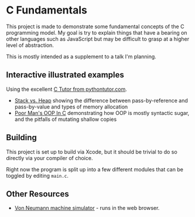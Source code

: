 # C Fundamentals

This project is made to demonstrate some fundamental concepts of the C programming model. My goal is try to explain things that have a bearing on other languages such as JavaScript but may be difficult to grasp at a higher level of abstraction.

This is mostly intended as a supplement to a talk I'm planning.

## Interactive illustrated examples
Using the excellent [C Tutor from pythontutor.com](http://www.pythontutor.com/c.html).

* [Stack vs. Heap][stackVsHeap] showing the difference between pass-by-reference and pass-by-value and types of memory allocation
* [Poor Man's OOP In C][poorMansOOP] demonstrating how OOP is mostly syntactic sugar, and the pitfalls of mutating shallow copies

## Building
This project is set up to build via Xcode, but it should be trivial to do so directly via your compiler of choice.

Right now the program is split up into a few different modules that can be toggled by editing `main.c`.

## Other Resources
* [Von Neumann machine simulator](http://vnsimulator.altervista.org/) - runs in the web browser.

[stackVsHeap]: http://www.pythontutor.com/c.html#code=%23include%20%3Cstdlib.h%3E%0A%0Avoid%20passByValueFunc%28int%20intPassedByValue,%20char%20charPassedByValue%29%20%7B%0A%20%20%20%20%2B%2BintPassedByValue%3B%0A%20%20%20%20charPassedByValue%20%3D%20'b'%3B%0A%20%20%20%20printf%28%22passByValueFunc%20finished,%20intPassedByValue%3A%25i,%20charPassedByValue%3A%25c%5Cn%22,%20intPassedByValue,%20charPassedByValue%29%3B%0A%7D%0A%0Avoid%20passByReferenceFunc%28int*%20intPassedByRef,%20char*%20charPassedByRef%29%20%7B%0A%20%20%20%20%2B%2B%28*intPassedByRef%29%3B%0A%20%20%20%20*charPassedByRef%20%3D%20'b'%3B%0A%20%20%20%20printf%28%22passByReferenceFunc%20finished,%20intPassedByRef%3A%25i,%20charPassedByRef%3A%25c%5Cn%22,%20*intPassedByRef,%20*charPassedByRef%29%3B%0A%7D%0A%0A%0Aint*%20stackVsHeap%28%29%20%7B%0A%20%20%20%20int%20stackInt%3B%0A%20%20%20%20stackInt%20%3D%201%3B%0A%20%20%20%20char%20stackChar%3B%0A%20%20%20%20stackChar%20%3D%20'a'%3B%0A%20%20%20%20%0A%20%20%20%20passByValueFunc%28stackInt,%20stackChar%29%3B%0A%20%20%20%20%0A%20%20%20%20printf%28%22passByValueFunc%20called,%20stackInt%3A%25i,%20stackChar%3A%25c%5Cn%22,%20stackInt,%20stackChar%29%3B%0A%20%20%20%20%0A%20%20%20%20passByReferenceFunc%28%26stackInt,%20%26stackChar%29%3B%0A%20%20%20%20%0A%20%20%20%20printf%28%22passByReferenceFunc%20called,%20stackInt%3A%25i,%20stackChar%3A%25c%5Cn%22,%20stackInt,%20stackChar%29%3B%0A%20%20%20%20%0A%20%20%20%20int*%20heapInt%20%3D%20malloc%28sizeof%28int%29%29%3B%0A%20%20%20%20char*%20heapChar%20%3D%20malloc%28sizeof%28char%29%29%3B%0A%20%20%20%20*heapInt%20%3D%2010%3B%0A%20%20%20%20*heapChar%20%3D%20'z'%3B%0A%20%20%20%20%0A%20%20%20%20passByReferenceFunc%28heapInt,%20heapChar%29%3B%0A%20%20%20%20printf%28%22passByReferenceFunc%20called,%20heapInt%3A%25i,%20heapChar%3A%25c%5Cn%22,%20*heapInt,%20*heapChar%29%3B%0A%20%20%20%20%0A//%20%20%20%20free%28heapInt%29%3B%0A//%20%20%20%20heapInt%20%3D%200%3B%0A//%20%20%20%20free%28heapChar%29%3B%0A//%20%20%20%20heapChar%20%3D%200%3B%0A%20%20%20%20%0A%20%20%20%20return%20heapInt%3B%0A%7D%0A%0A%0Aint%20main%28%29%20%7B%0A%20%20int*%20heapInt%20%3D%20stackVsHeap%28%29%3B%0A%20%20printf%28%22main%20got%20heapInt%3A%20%25i%5Cn%22,%20*heapInt%29%3B%0A%20%20return%200%3B%0A%7D&curInstr=33&mode=display&origin=opt-frontend.js&py=c&rawInputLstJSON=%5B%5D

[poorMansOOP]: http://www.pythontutor.com/c.html#code=%0A%23include%20%3Cstdarg.h%3E%0A%23include%20%3Cstdlib.h%3E%0A%23include%20%3Cstring.h%3E%0A%0Astruct%20inventoryItem%20%7B%0A%20%20%20%20const%20char*%20id%3B%0A%20%20%20%20int%20count%3B%0A%20%20%20%20struct%20inventoryItem*%20next%3B%0A%7D%3B%0A%0Atypedef%20struct%20inventoryItem%20inventoryItem%3B%0A%0Atypedef%20struct%20%7B%0A%20%20%20%20const%20char*%20id%3B%0A%20%20%20%20inventoryItem*%20inventory%3B%0A%7D%20inventoryGroup%3B%0A%0A//%20Creates%20a%20linked%20list%20from%20variadic%20struct%20arguments%0AinventoryItem*%20makeItemList%28const%20int%20count,%20...%29%20%7B%0A%20%20%20%20va_list%20args%3B%0A%20%20%20%20va_start%28args,%20count%29%3B%0A%20%20%20%20inventoryItem%20*firstItem%20%3D%200%3B%20//%20First%20item%20in%20list%0A%20%20%20%20inventoryItem%20*prevItem%20%3D%200%3B%20//%20Scratch%20variable%20for%20previous%20item%20in%20list%0A%20%20%20%20%0A%20%20%20%20//%20Loop%20over%20arguments%0A%20%20%20%20for%20%28int%20i%20%3D%200%3B%20i%20%3C%20count%3B%20%2B%2Bi%29%20%7B%0A%20%20%20%20%20%20%20%20inventoryItem%20inputItem%20%3D%20va_arg%28args,%20inventoryItem%29%3B%0A%20%20%20%20%20%20%20%20%0A%20%20%20%20%20%20%20%20//%20Allocate%20memory%20on%20the%20heap%20to%20store%20the%20input%20item%0A%20%20%20%20%20%20%20%20inventoryItem%20*item%20%3D%20malloc%28sizeof%28inventoryItem%29%29%3B%0A%20%20%20%20%20%20%20%20%0A%20%20%20%20%20%20%20%20//%20Copy%20the%20input%20item%20from%20the%20stack%20to%20the%20heap%0A%20%20%20%20%20%20%20%20memcpy%28item,%20%26inputItem,%20sizeof%28*item%29%29%3B%0A%20%20%20%20%20%20%20%20%0A%20%20%20%20%20%20%20%20//%20Save%20pointer%20to%20first%20item%20if%20needed%0A%20%20%20%20%20%20%20%20if%20%28!firstItem%29%20firstItem%20%3D%20item%3B%0A%20%20%20%20%20%20%20%20%0A%20%20%20%20%20%20%20%20//%20Set%20up%20linkage%20with%20previous%20item%20if%20needed%0A%20%20%20%20%20%20%20%20if%20%28prevItem%29%20prevItem-%3Enext%20%3D%20item%3B%0A%20%20%20%20%20%20%20%20prevItem%20%3D%20item%3B%0A%20%20%20%20%7D%0A%20%20%20%20va_end%28args%29%3B%0A%20%20%20%20%0A%20%20%20%20//%20Return%20pointer%20to%20first%20item%20in%20list%0A%20%20%20%20return%20firstItem%3B%0A%7D%0A%0Avoid%20printItem%20%28const%20inventoryItem*%20this%29%20%7B%0A%20%20%20%20printf%28%22inventoryItem%20%7B%20id%3A'%25s'%20count%3A'%25i'%20%7D%22,%20this-%3Eid,%20this-%3Ecount%29%3B%0A%7D%0A%0Avoid%20printGroup%20%28const%20inventoryGroup*%20this%29%20%7B%0A%20%20%20%20printf%28%22inventoryGroup%20%7B%20id%3A'%25s'%20inventory%3A%20%5B%5Cn%22,%20this-%3Eid%29%3B%0A%20%20%20%20for%20%28inventoryItem*%20item%20%3D%20this-%3Einventory%3B%20item%20!%3D%200%3B%20item%20%3D%20item-%3Enext%29%20%7B%0A%20%20%20%20%20%20%20%20printf%28%22%20%20%22%29%3B%0A%20%20%20%20%20%20%20%20printItem%28item%29%3B%0A%20%20%20%20%20%20%20%20printf%28%22,%5Cn%22%29%3B%0A%20%20%20%20%7D%0A%20%20%20%20printf%28%22%5D%7D%5Cn%22%29%3B%0A%7D%0A%0Avoid%20printGroups%28const%20inventoryGroup*%20groups,%20const%20int%20numGroups%29%20%7B%0A%20%20%20%20for%20%28int%20groupIdx%20%3D%200%3B%20groupIdx%20%3C%20numGroups%3B%20%2B%2BgroupIdx%29%20%7B%0A%20%20%20%20%20%20%20%20const%20inventoryGroup*%20group%20%3D%20%26groups%5BgroupIdx%5D%3B%0A%20%20%20%20%20%20%20%20printGroup%28group%29%3B%0A%20%20%20%20%7D%0A%7D%0A%0Avoid%20doOopTest%28%29%20%7B%0A%20%20%20%20puts%28%22do%20OOP%20test%22%29%3B%0A%20%20%20%20%0A%20%20%20%20//%20Allocate%20%26%20initialize%20some%20inventory%20groups%20on%20the%20stack%0A%20%20%20%20inventoryGroup%20groups%5B%5D%20%3D%20%7B%0A%20%20%20%20%20%20%20%20%7B%0A%20%20%20%20%20%20%20%20%20%20%20%20.id%20%3D%20%22fruits%22,%0A%20%20%20%20%20%20%20%20%20%20%20%20//%20Groups%20can%20have%20different%20numbers%20of%20items%20in%20them%20so%20we%20can't%20allocate%20memory%20for%20them%20statically.%0A%20%20%20%20%20%20%20%20%20%20%20%20//%20Allocate%20them%20on%20the%20heap%20instead%20using%20a%20linked%20list%20%28a%20dynamic%20array%20would%20also%20work.%29%0A%20%20%20%20%20%20%20%20%20%20%20%20.inventory%20%3D%20makeItemList%28%0A%20%20%20%20%20%20%20%20%20%20%20%20%20%20%20%202,%0A%20%20%20%20%20%20%20%20%20%20%20%20%20%20%20%20%28inventoryItem%29%7B%20.id%20%3D%20%22apples%22,%20.count%20%3D%205%20%7D,%0A%20%20%20%20%20%20%20%20%20%20%20%20%20%20%20%20%28inventoryItem%29%7B%20.id%20%3D%20%22bananas%22,%20.count%20%3D%200%20%7D%0A%20%20%20%20%20%20%20%20%20%20%20%20%29%0A%20%20%20%20%20%20%20%20%7D,%0A%20%20%20%20%20%20%20%20%7B%0A%20%20%20%20%20%20%20%20%20%20%20%20.id%20%3D%20%22vegetables%22,%0A%20%20%20%20%20%20%20%20%20%20%20%20.inventory%20%3D%20%20makeItemList%28%0A%20%20%20%20%20%20%20%20%20%20%20%20%20%20%20%203,%0A%20%20%20%20%20%20%20%20%20%20%20%20%20%20%20%20%28inventoryItem%29%7B%20.id%20%3D%20%22potatoes%22,%20.count%20%3D%204%20%7D,%0A%20%20%20%20%20%20%20%20%20%20%20%20%20%20%20%20%28inventoryItem%29%7B%20.id%20%3D%20%22carrots%22,%20.count%20%3D%202%20%7D,%0A%20%20%20%20%20%20%20%20%20%20%20%20%20%20%20%20%28inventoryItem%29%7B%20.id%20%3D%20%22kohlrabi%22,%20.count%20%3D%209%20%7D%0A%20%20%20%20%20%20%20%20%20%20%20%20%29%0A%20%20%20%20%20%20%20%20%7D,%0A%20%20%20%20%7D%3B%0A%20%20%20%20const%20int%20numGroups%20%3D%20sizeof%28groups%29%20/%20sizeof%28inventoryGroup%29%3B%20//%20groups.length%20would%20be%20too%20fancy%20for%20good%20old%20fashioned%20C!%0A%20%20%20%20%0A%20%20%20%20puts%28%22Initial%20values%3A%22%29%3B%0A%20%20%20%20printGroups%28groups,%20numGroups%29%3B%0A%20%20%20%20%0A%20%20%20%20puts%28%22%5CnCopy%20of%20fruit%3A%22%29%3B%0A%20%20%20%20//%20Copy%20fruit%20group%20to%20a%20new%20location%20on%20the%20stack.%0A%20%20%20%20inventoryGroup%20groupCopy%20%3D%20groups%5B0%5D%3B%0A%20%20%20%20//%20Mutate%20an%20item%20in%20our%20copy%20so%20we%20have%20a%20banana%0A%20%20%20%20%2B%2BgroupCopy.inventory-%3Enext-%3Ecount%3B%0A%20%20%20%20printGroup%28%26groupCopy%29%3B%0A%20%20%20%20%0A%20%20%20%20puts%28%22%5CnNew%20values%3A%22%29%3B%0A%20%20%20%20printGroups%28groups,%20numGroups%29%3B%0A%20%20%20%20%0A%20%20%20%20//%20Whoops!%20We%20caused%20a%20mutation%20in%20the%20original%20since%20our%20copy%20was%20still%20pointing%20to%20the%20same%20item's%20memory%20address.%20To%20fix%20this%20we%20would%20need%20to%20implement%20a%20%22deep%20copy%22%20of%20all%20children.%0A%20%20%20%20%0A%20%20%20%20//%20In%20a%20real%20application%20you'd%20need%20to%20free%20the%20heap%20memory%20when%20you're%20done%20with%20these%20objects,%20or%20you%20will%20get%20a%20memory%20leak!%0A%20%20%20%20//%20Also%20in%20a%20real%20application%20you%20should%20probably%20be%20using%20Rust%20or%20something.%0A%7D%0A%0A%0Aint%20main%28%29%20%7B%0AdoOopTest%28%29%3B%0A%20%20return%200%3B%0A%7D&curInstr=199&mode=display&origin=opt-frontend.js&py=c&rawInputLstJSON=%5B%5D